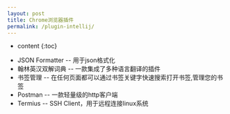 ```yaml
---
layout: post
title: Chrome浏览器插件
permalink: /plugin-intellij/
---
```


* content
{:toc}

+ JSON Formatter -- 用于json格式化
+ 翰林英汉双解词典 -- 一款集成了多种语言翻译的插件
+ 书签管理 -- 在任何页面都可以通过书签关键字快速搜索打开书签,管理您的书签
+ Postman -- 一款轻量级的http客户端
+ Termius -- SSH Client，用于远程连接linux系统
